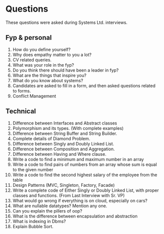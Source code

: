 # Questions
These questions were asked during Systems Ltd. interviews.

##	Fyp & personal
1.	How do you define yourself?
2.  Why does empathy matter to you a lot?
3.	CV related queries.
4.	What was your role in the fyp?
5.	Do you think there should have been a leader in fyp?
6.	What are the things that inspire you?
7.	What do you know about systems?
8.  Candidates are asked to fill in a form, and then asked questions related to forms.
9.  Conflict Management

##	Technical
1.  Difference between Interfaces and Abstract classes
2.  Polymorphism and its types. (With complete examples)
3.  Difference between String Buffer and String Builder.
4.  Complete details of Diamond Problem.
5.  Difference between Singly and Doubly Linked List.
6.  Difference between Composition and Aggregation.
7.  Difference between Having and Where clause.
8.  Write a code to find a minimum and maximum number in an array
9.  Write a code to find pairs of numbers from an array whose sum is equal to the given number
10. Write a code to find the second highest salary of the employee from the table
11. Design Patterns (MVC, Singleton, Factory, Facade)
12. Write a complete code of Either Singly or Doubly Linked List, with proper classes and functions. (From Last Interview with Sr. VP)
13.	What would go wrong if everything is on cloud, especially on cars?
14. What are nullable datatypes? Mention any one.
15. Can you explain the pillers of oop?
16. What is the difference between encapsulation and abstraction
17. What is indexing in Dbms?
18. Explain Bubble Sort.